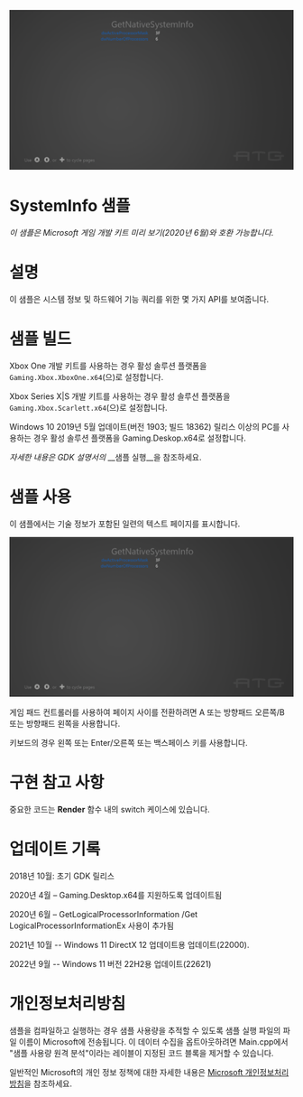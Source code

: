 ![](./media/image1.png)

# SystemInfo 샘플

*이 샘플은 Microsoft 게임 개발 키트 미리 보기(2020년 6월)와 호환 가능합니다.*

# 설명

이 샘플은 시스템 정보 및 하드웨어 기능 쿼리를 위한 몇 가지 API를 보여줍니다.

# 샘플 빌드

Xbox One 개발 키트를 사용하는 경우 활성 솔루션 플랫폼을 `Gaming.Xbox.XboxOne.x64`(으)로 설정합니다.

Xbox Series X|S 개발 키트를 사용하는 경우 활성 솔루션 플랫폼을 `Gaming.Xbox.Scarlett.x64`(으)로 설정합니다.

Windows 10 2019년 5월 업데이트(버전 1903; 빌드 18362) 릴리스 이상의 PC를 사용하는 경우 활성 솔루션 플랫폼을 Gaming.Deskop.x64로 설정합니다.

*자세한 내용은* *GDK 설명서의* __샘플 실행__을 참조하세요.&nbsp;

# 샘플 사용

이 샘플에서는 기술 정보가 포함된 일련의 텍스트 페이지를 표시합니다.

![C:\\temp\\xbox_screenshot.png](./media/image3.png)

게임 패드 컨트롤러를 사용하여 페이지 사이를 전환하려면 A 또는 방향패드 오른쪽/B 또는 방향패드 왼쪽을 사용합니다.

키보드의 경우 왼쪽 또는 Enter/오른쪽 또는 백스페이스 키를 사용합니다.

# 구현 참고 사항

중요한 코드는 **Render** 함수 내의 switch 케이스에 있습니다.

# 업데이트 기록

2018년 10월: 초기 GDK 릴리스

2020년 4월 &ndash; Gaming.Desktop.x64를 지원하도록 업데이트됨

2020년 6월 &ndash; GetLogicalProcessorInformation /Get LogicalProcessorInformationEx 사용이 추가됨

2021년 10월 -- Windows 11 DirectX 12 업데이트용 업데이트(22000).

2022년 9월 -- Windows 11 버전 22H2용 업데이트(22621)

# 개인정보처리방침

샘플을 컴파일하고 실행하는 경우 샘플 사용량을 추적할 수 있도록 샘플 실행 파일의 파일 이름이 Microsoft에 전송됩니다. 이 데이터 수집을 옵트아웃하려면 Main.cpp에서 "샘플 사용량 원격 분석"이라는 레이블이 지정된 코드 블록을 제거할 수 있습니다.

일반적인 Microsoft의 개인 정보 정책에 대한 자세한 내용은 [Microsoft 개인정보처리방침](https://privacy.microsoft.com/en-us/privacystatement/)을 참조하세요.


